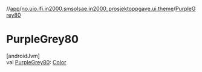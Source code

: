 //[app](../../index.md)/[no.uio.ifi.in2000.smsolsae.in2000_prosjektoppgave.ui.theme](index.md)/[PurpleGrey80](-purple-grey80.md)

# PurpleGrey80

[androidJvm]\
val [PurpleGrey80](-purple-grey80.md): [Color](https://developer.android.com/reference/kotlin/androidx/compose/ui/graphics/Color.html)
